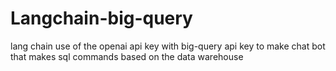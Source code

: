 # Langchain-big-query
lang chain use of the openai api key with big-query api key to make chat bot that makes sql commands based on the data warehouse
